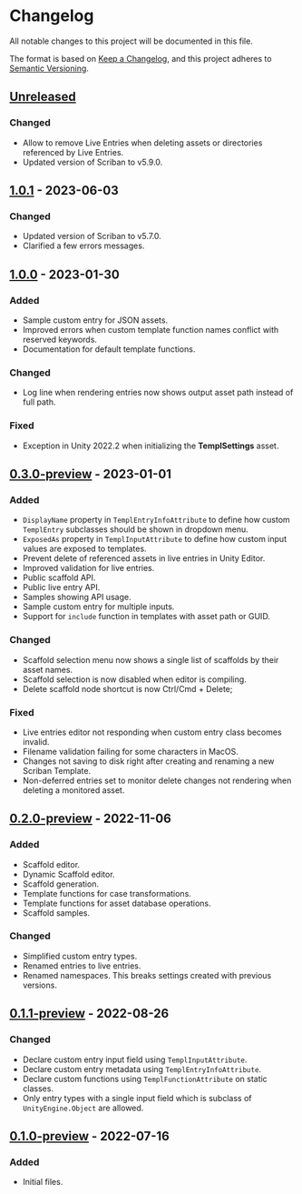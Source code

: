 # Changelog

All notable changes to this project will be documented in this file.

The format is based on [Keep a Changelog](https://keepachangelog.com/en/1.0.0/),
and this project adheres to [Semantic Versioning](https://semver.org/spec/v2.0.0.html).

## [Unreleased]

### Changed

- Allow to remove Live Entries when deleting assets or directories referenced by Live Entries.
- Updated version of Scriban to v5.9.0.

## [1.0.1] - 2023-06-03

### Changed

- Updated version of Scriban to v5.7.0.
- Clarified a few errors messages.

## [1.0.0] - 2023-01-30

### Added

- Sample custom entry for JSON assets.
- Improved errors when custom template function names conflict with reserved keywords.
- Documentation for default template functions.

### Changed

- Log line when rendering entries now shows output asset path instead of full path.

### Fixed

- Exception in Unity 2022.2 when initializing the **TemplSettings** asset.

## [0.3.0-preview] - 2023-01-01

### Added

- `DisplayName` property in `TemplEntryInfoAttribute` to define how custom `TemplEntry` subclasses should be shown in dropdown menu.
- `ExposedAs` property in `TemplInputAttribute` to define how custom input values are exposed to templates.
- Prevent delete of referenced assets in live entries in Unity Editor.
- Improved validation for live entries.
- Public scaffold API.
- Public live entry API.
- Samples showing API usage.
- Sample custom entry for multiple inputs.
- Support for `include` function in templates with asset path or GUID.

### Changed

- Scaffold selection menu now shows a single list of scaffolds by their asset names.
- Scaffold selection is now disabled when editor is compiling.
- Delete scaffold node shortcut is now Ctrl/Cmd + Delete;

### Fixed

- Live entries editor not responding when custom entry class becomes invalid.
- Filename validation failing for some characters in MacOS.
- Changes not saving to disk right after creating and renaming a new Scriban Template.
- Non-deferred entries set to monitor delete changes not rendering when deleting a monitored asset.

## [0.2.0-preview] - 2022-11-06

### Added

- Scaffold editor.
- Dynamic Scaffold editor.
- Scaffold generation.
- Template functions for case transformations.
- Template functions for asset database operations.
- Scaffold samples.

### Changed

- Simplified custom entry types.
- Renamed entries to live entries.
- Renamed namespaces. This breaks settings created with previous versions.

## [0.1.1-preview] - 2022-08-26

### Changed

- Declare custom entry input field using `TemplInputAttribute`.
- Declare custom entry metadata using `TemplEntryInfoAttribute`.
- Declare custom functions using `TemplFunctionAttribute` on static classes.
- Only entry types with a single input field which is subclass of `UnityEngine.Object` are allowed.

## [0.1.0-preview] - 2022-07-16

### Added

- Initial files.

[Unreleased]: https://github.com/willykc/templ/compare/v1.0.1...HEAD
[1.0.1]: https://github.com/willykc/templ/compare/v1.0.0...v1.0.1
[1.0.0]: https://github.com/willykc/templ/compare/v0.3.0-preview...v1.0.0
[0.3.0-preview]: https://github.com/willykc/templ/compare/v0.2.0-preview...v0.3.0-preview
[0.2.0-preview]: https://github.com/willykc/templ/compare/v0.1.1-preview...v0.2.0-preview
[0.1.1-preview]: https://github.com/willykc/templ/compare/v0.1.0-preview...v0.1.1-preview
[0.1.0-preview]: https://github.com/willykc/templ/releases/tag/v0.1.0-preview
